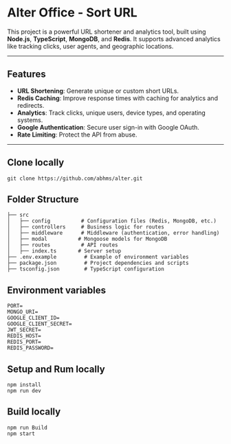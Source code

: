 # Alter Office - Sort URL  

This project is a powerful URL shortener and analytics tool, built using **Node.js**, **TypeScript**, **MongoDB**, and **Redis**. It supports advanced analytics like tracking clicks, user agents, and geographic locations.  

---

## Features  
- **URL Shortening**: Generate unique or custom short URLs.  
- **Redis Caching**: Improve response times with caching for analytics and redirects.  
- **Analytics**: Track clicks, unique users, device types, and operating systems.  
- **Google Authentication**: Secure user sign-in with Google OAuth.  
- **Rate Limiting**: Protect the API from abuse.  

---

## Clone locally
```
git clone https://github.com/abhms/alter.git
```
## Folder Structure  

```plaintext
├── src
│   ├── config          # Configuration files (Redis, MongoDB, etc.)
│   ├── controllers     # Business logic for routes
│   ├── middleware      # Middleware (authentication, error handling)
│   ├── modal          # Mongoose models for MongoDB
│   ├── routes          # API routes
│   ├── index.ts       # Server setup
├── .env.example         # Example of environment variables
├── package.json         # Project dependencies and scripts
├── tsconfig.json        # TypeScript configuration
```

## Environment variables
```
PORT=
MONGO_URI=
GOOGLE_CLIENT_ID=
GOOGLE_CLIENT_SECRET=
JWT_SECRET=
REDIS_HOST=
REDIS_PORT=
REDIS_PASSWORD=
```
## Setup and Rum locally
```
npm install
npm run dev
```
## Build locally

```
npm run Build
npm start
```